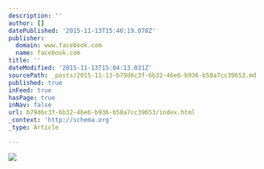 ```yaml
---
description: ''
author: []
datePublished: '2015-11-13T15:46:19.078Z'
publisher:
  domain: www.facebook.com
  name: facebook.com
title: ''
dateModified: '2015-11-13T15:04:13.031Z'
sourcePath: _posts/2015-11-13-b79d6c3f-6b32-46e6-b936-b58a7cc39653.md
published: true
inFeed: true
hasPage: true
inNav: false
url: b79d6c3f-6b32-46e6-b936-b58a7cc39653/index.html
_context: 'http://schema.org'
_type: Article

---
```

![](https://scontent-arn2-1.xx.fbcdn.net/hphotos-xap1/t31.0-8/12189404_459449404227572_4406807228792754503_o.jpg)